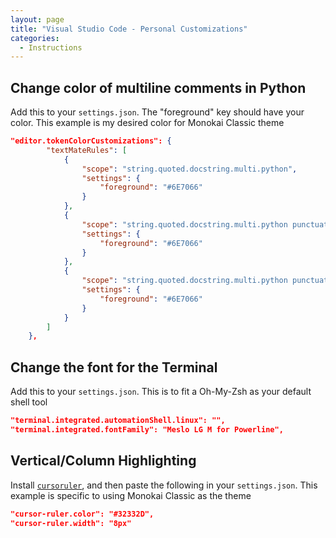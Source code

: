 ```yaml
---
layout: page
title: "Visual Studio Code - Personal Customizations"
categories:
  - Instructions
---
```


## Change color of multiline comments in Python 

Add this to your `settings.json`. The "foreground" key should have your color. This example is my desired color for Monokai Classic theme

```json
"editor.tokenColorCustomizations": {
        "textMateRules": [
            {
                "scope": "string.quoted.docstring.multi.python",
                "settings": {
                    "foreground": "#6E7066"
                }
            },
            {
                "scope": "string.quoted.docstring.multi.python punctuation.definition.string.end.python",
                "settings": {
                    "foreground": "#6E7066"
                }
            },
            {
                "scope": "string.quoted.docstring.multi.python punctuation.definition.string.begin.python",
                "settings": {
                    "foreground": "#6E7066"
                }
            }
        ]
    },
```

## Change the font for the Terminal

Add this to your `settings.json`. This is to fit a Oh-My-Zsh as your default shell tool

```json
"terminal.integrated.automationShell.linux": "",
"terminal.integrated.fontFamily": "Meslo LG M for Powerline",
```

## Vertical/Column Highlighting

Install [`cursoruler`](https://marketplace.visualstudio.com/items?itemName=freakone.cursoruler), and then paste the following in your `settings.json`. This example is specific to using Monokai Classic as the theme

```json
"cursor-ruler.color": "#32332D",
"cursor-ruler.width": "8px"
```